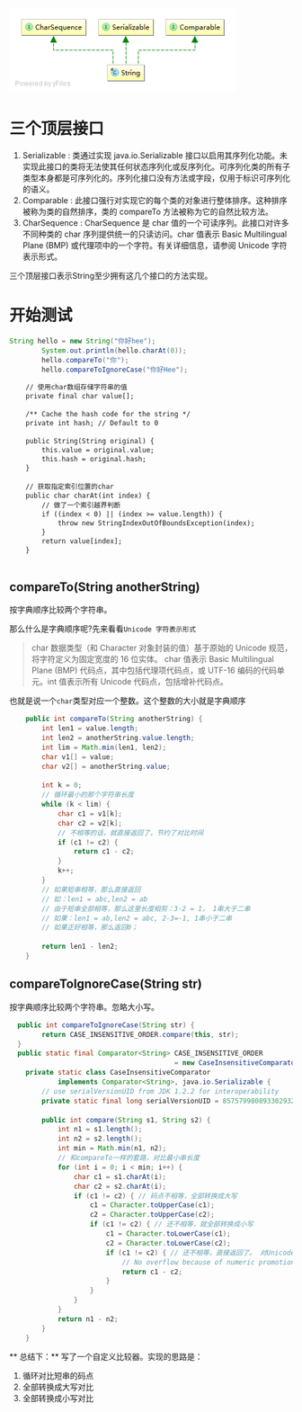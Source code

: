 ![](/assets/lang/string.png)

# 三个顶层接口
1. Serializable : 类通过实现 java.io.Serializable 接口以启用其序列化功能。未实现此接口的类将无法使其任何状态序列化或反序列化。可序列化类的所有子类型本身都是可序列化的。序列化接口没有方法或字段，仅用于标识可序列化的语义。
2. Comparable<String> : 此接口强行对实现它的每个类的对象进行整体排序。这种排序被称为类的自然排序，类的 compareTo 方法被称为它的自然比较方法。
3. CharSequence : CharSequence 是 char 值的一个可读序列。此接口对许多不同种类的 char 序列提供统一的只读访问。char 值表示 Basic Multilingual Plane (BMP) 或代理项中的一个字符。有关详细信息，请参阅 Unicode 字符表示形式。 

三个顶层接口表示String至少拥有这几个接口的方法实现。

# 开始测试
```java
String hello = new String("你好hee");
        System.out.println(hello.charAt(0));
        hello.compareTo("你");
        hello.compareToIgnoreCase("你好Hee");
```

```
    // 使用char数组存储字符串的值
    private final char value[];

    /** Cache the hash code for the string */
    private int hash; // Default to 0
    
    public String(String original) {
        this.value = original.value;
        this.hash = original.hash;
    }
    
    // 获取指定索引位置的char
    public char charAt(int index) {
        // 做了一个索引越界判断
        if ((index < 0) || (index >= value.length)) {
            throw new StringIndexOutOfBoundsException(index);
        }
        return value[index];
    }
    
```

## compareTo(String anotherString)
按字典顺序比较两个字符串。

那么什么是字典顺序呢?先来看看`Unicode 字符表示形式`
> char 数据类型（和 Character 对象封装的值）基于原始的 Unicode 规范，将字符定义为固定宽度的 16 位实体。
> char 值表示 Basic Multilingual Plane (BMP) 代码点，其中包括代理项代码点，或 UTF-16 编码的代码单元。int 值表示所有 Unicode 代码点，包括增补代码点。

也就是说一个`char`类型对应一个整数。这个整数的大小就是字典顺序

```java
    public int compareTo(String anotherString) {
        int len1 = value.length;
        int len2 = anotherString.value.length;
        int lim = Math.min(len1, len2);
        char v1[] = value;
        char v2[] = anotherString.value;

        int k = 0;
        // 循环最小的那个字符串长度
        while (k < lim) {
            char c1 = v1[k];
            char c2 = v2[k];
            // 不相等的话，就直接返回了，节约了对比时间
            if (c1 != c2) {
                return c1 - c2;
            }
            k++;
        }
        // 如果短串相等，那么直接返回
        // 如：len1 = abc,len2 = ab
        // 由于短串全部相等，那么这里长度相剪：3-2 = 1， 1串大于二串
        // 如果：len1 = ab,len2 = abc, 2-3=-1, 1串小于二串
        // 如果正好相等，那么返回0；

        return len1 - len2;
    }

```

## compareToIgnoreCase(String str)
按字典顺序比较两个字符串。忽略大小写。
```java
  public int compareToIgnoreCase(String str) {
        return CASE_INSENSITIVE_ORDER.compare(this, str);
  }
  public static final Comparator<String> CASE_INSENSITIVE_ORDER
                                         = new CaseInsensitiveComparator();
    private static class CaseInsensitiveComparator
            implements Comparator<String>, java.io.Serializable {
        // use serialVersionUID from JDK 1.2.2 for interoperability
        private static final long serialVersionUID = 8575799808933029326L;

        public int compare(String s1, String s2) {
            int n1 = s1.length();
            int n2 = s2.length();
            int min = Math.min(n1, n2);
            // 和compareTo一样的套路，对比最小串长度
            for (int i = 0; i < min; i++) {
                char c1 = s1.charAt(i);
                char c2 = s2.charAt(i);
                if (c1 != c2) { // 码点不相等，全部转换成大写
                    c1 = Character.toUpperCase(c1);
                    c2 = Character.toUpperCase(c2);
                    if (c1 != c2) { // 还不相等，就全部转换成小写
                        c1 = Character.toLowerCase(c1);
                        c2 = Character.toLowerCase(c2);
                        if (c1 != c2) { // 还不相等，直接返回了。 对Unicode不熟悉，本人不知道在什么情况下会出现这种情况
                            // No overflow because of numeric promotion
                            return c1 - c2;
                        }
                    }
                }
            }
            return n1 - n2;
        }
    }
```
** 总结下：**
写了一个自定义比较器。实现的思路是：
1. 循环对比短串的码点
2. 全部转换成大写对比
3. 全部转换成小写对比